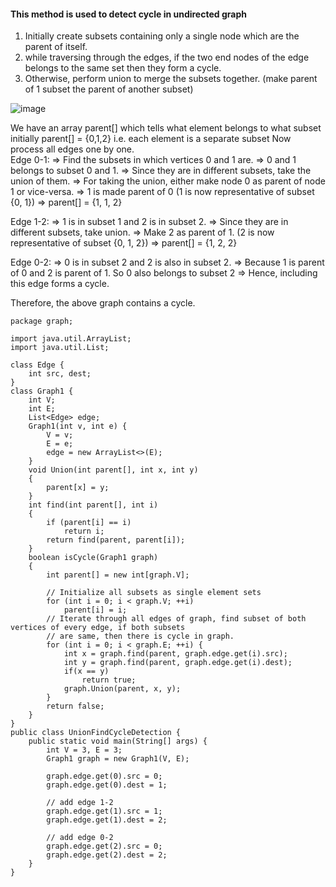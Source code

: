 #### This method is used to detect cycle in undirected graph

1. Initially create subsets containing only a single node which are the parent of itself.
2. while traversing through the edges, if the two end nodes of the edge belongs to the same set then they form a cycle.
3. Otherwise, perform union to merge the subsets together. (make parent of 1 subset the parent of another subset)

![image](https://github.com/user-attachments/assets/f04d0e2e-8f6d-4da0-a75c-d6a5a4d668e1)

 We have an array parent[] which tells what element belongs to what subset
initially parent[] = {0,1,2} i.e. each element is a separate subset
Now process all edges one by one. <br/>
Edge 0-1: 
        => Find the subsets in which vertices 0 and 1 are. 
        => 0 and 1 belongs to subset 0 and 1.
        => Since they are in different subsets, take the union of them. 
        => For taking the union, either make node 0 as parent of node 1 or vice-versa. 
        => 1 is made parent of 0 (1 is now representative of subset {0, 1})
        => parent[] = {1, 1, 2}


Edge 1-2: 
        => 1 is in subset 1 and 2 is in subset 2.
        => Since they are in different subsets, take union.
        => Make 2 as parent of 1. (2 is now representative of subset {0, 1, 2})
        => parent[] = {1, 2, 2}


Edge 0-2: 
        => 0 is in subset 2 and 2 is also in subset 2. 
        => Because 1 is parent of 0 and 2 is parent of 1. So 0 also belongs to subset 2
        => Hence, including this edge forms a cycle. 


Therefore, the above graph contains a cycle.

```
package graph;

import java.util.ArrayList;
import java.util.List;

class Edge {
    int src, dest;
}
class Graph1 {
    int V;
    int E;
    List<Edge> edge;
    Graph1(int v, int e) {
        V = v;
        E = e;
        edge = new ArrayList<>(E);
    }
    void Union(int parent[], int x, int y)
    {
        parent[x] = y;
    }
    int find(int parent[], int i)
    {
        if (parent[i] == i)
            return i;
        return find(parent, parent[i]);
    }
    boolean isCycle(Graph1 graph)
    {
        int parent[] = new int[graph.V];

        // Initialize all subsets as single element sets
        for (int i = 0; i < graph.V; ++i)
            parent[i] = i;
        // Iterate through all edges of graph, find subset of both vertices of every edge, if both subsets
        // are same, then there is cycle in graph.
        for (int i = 0; i < graph.E; ++i) {
            int x = graph.find(parent, graph.edge.get(i).src);
            int y = graph.find(parent, graph.edge.get(i).dest);
            if(x == y)
                return true;
            graph.Union(parent, x, y);
        }
        return false;
    }
}
public class UnionFindCycleDetection {
    public static void main(String[] args) {
        int V = 3, E = 3;
        Graph1 graph = new Graph1(V, E);

        graph.edge.get(0).src = 0;
        graph.edge.get(0).dest = 1;

        // add edge 1-2
        graph.edge.get(1).src = 1;
        graph.edge.get(1).dest = 2;

        // add edge 0-2
        graph.edge.get(2).src = 0;
        graph.edge.get(2).dest = 2;
    }
}

```
